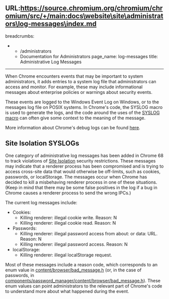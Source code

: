 URL:https://source.chromium.org/chromium/chromium/src/+/main:docs\website\site\administrators\log-messages\index.md
---
breadcrumbs:
- - /administrators
  - Documentation for Administrators
page_name: log-messages
title: Administrative Log Messages
---

When Chrome encounters events that may be important to system administrators, it
adds entries to a system log file that administrators can access and monitor.
For example, these may include informational messages about enterprise policies
or warnings about security events.

These events are logged to the Windows Event Log on Windows, or to the messages
log file on POSIX systems. In Chrome's code, the SYSLOG macro is used to
generate the logs, and the code around the uses of the [SYSLOG
macro](https://cs.chromium.org/chromium/src/base/syslog_logging.h) can often
give some context to the meaning of the message.

More information about Chrome's debug logs can be found
[here](https://support.google.com/chrome/a/answer/6271282?hl=en).

## Site Isolation SYSLOGs

One category of administrative log messages has been added in Chrome 68 to track
violations of [Site Isolation](/Home/chromium-security/site-isolation) security
restrictions. These messages may indicate that a renderer process has been
compromised and is trying to access cross-site data that would otherwise be
off-limits, such as cookies, passwords, or localStorage. The messages occur when
Chrome has decided to kill a misbehaving renderer process in one of these
situations. (Keep in mind that there may be some false positives in the log if a
bug in Chrome causes a renderer process to send the wrong IPCs.)

The current log messages include:

*   Cookies:
    *   Killing renderer: illegal cookie write. Reason: N
    *   Killing renderer: illegal cookie read. Reason: N
*   Passwords:
    *   Killing renderer: illegal password access from about: or data:
                URL. Reason: N
    *   Killing renderer: illegal password access. Reason: N
*   localStorage:
    *   Killing renderer: illegal localStorage request.

Most of these messages include a reason code, which corresponds to an enum value
in
[content/browser/bad_message.h](https://cs.chromium.org/chromium/src/content/browser/bad_message.h)
(or, in the case of passwords, in
[components/password_manager/content/browser/bad_message.h](https://cs.chromium.org/chromium/src/components/password_manager/content/browser/bad_message.h)).
These enum values can point administrators to the relevant part of Chrome's code
to understand more about what happened during the event.
